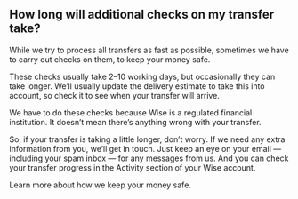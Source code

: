 ## How long will additional checks on my transfer take?  
While we try to process all transfers as fast as possible, sometimes we have to carry out checks on them, to keep your money safe.

These checks usually take 2–10 working days, but occasionally they can take longer. We’ll usually update the delivery estimate to take this into account, so check it to see when your transfer will arrive.

We have to do these checks because Wise is a regulated financial institution. It doesn’t mean there’s anything wrong with your transfer.

So, if your transfer is taking a little longer, don’t worry. If we need any extra information from you, we’ll get in touch. Just keep an eye on your email — including your spam inbox — for any messages from us. And you can check your transfer progress in the Activity section of your Wise account.

Learn more about how we keep your money safe.